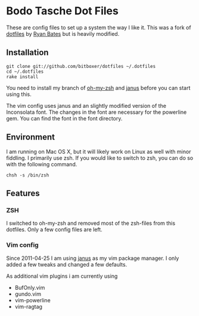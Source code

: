 # Bodo Tasche Dot Files #

These are config files to set up a system the way I like it. This was a fork 
of [dotfiles](http://github.com/ryanb/dotfiles) by [Ryan Bates](http://railscasts.com/)
but is heavily modified.

## Installation ##

    git clone git://github.com/bitboxer/dotfiles ~/.dotfiles
    cd ~/.dotfiles
    rake install

You need to install my branch of [oh-my-zsh](https://github.com/bitboxer/oh-my-zsh) and
[janus](https://github.com/carlhuda/janus) before you can start using this.

The vim config uses janus and an slightly modified version of the Inconsolata font. 
The changes in the font are necessary for the powerline gem. You can find the font 
in the font directory.

## Environment ##

I am running on Mac OS X, but it will likely work on Linux as well with 
minor fiddling. I primarily use zsh. If you would like to switch to zsh, 
you can do so with the following command.

    chsh -s /bin/zsh

## Features ##

### ZSH ###

I switched to oh-my-zsh and removed most of the zsh-files from this
dotfiles. Only a few config files are left.

### Vim config ###

Since 2011-04-25 I am using [janus](https://github.com/carlhuda/janus)
as my vim package manager. I only added a few tweaks and changed a few
defaults.

As additional vim plugins i am currently using

* BufOnly.vim  
* gundo.vim
* vim-powerline
* vim-ragtag
